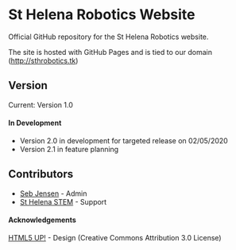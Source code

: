 # St Helena Robotics Website
Official GitHub repository for the St Helena Robotics website. 

The site is hosted with GitHub Pages and is tied to our domain (http://sthrobotics.tk)

## Version
Current: Version 1.0

#### In Development
- Version 2.0 in development for targeted release on 02/05/2020
- Version 2.1 in feature planning

## Contributors
- [Seb Jensen](https://github.com/sebjensen) - Admin
- [St Helena STEM](https://github.com/StHelenaSTEM) - Support

#### Acknowledgements
[HTML5 UP!](https://html5up.net/) - Design
(Creative Commons Attribution 3.0 License)
